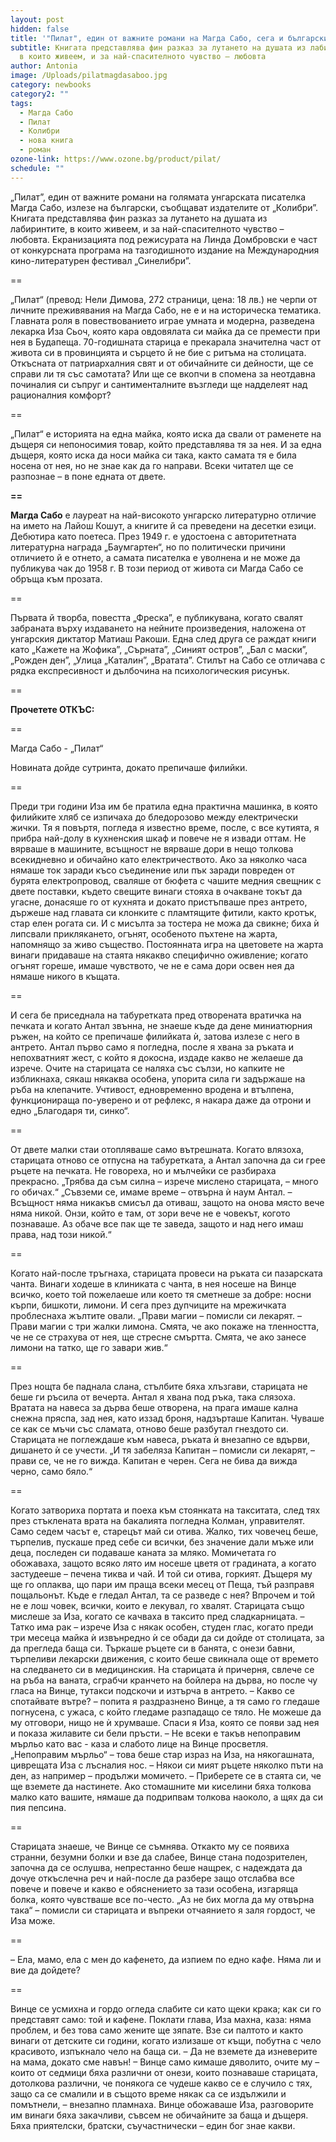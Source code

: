```yaml
---
layout: post
hidden: false
title: '"Пилат", един от важните романи на Магда Сабо, сега и български (и ОТКЪС)'
subtitle: Книгата представлява фин разказ за лутането на душата из лабиринтите,
  в които живеем, и за най-спасителното чувство – любовта
author: Antonia
image: /Uploads/pilatmagdasaboo.jpg
category: newbooks
category2: ""
tags:
  - Магда Сабо
  - Пилат
  - Колибри
  - нова книга
  - роман
ozone-link: https://www.ozone.bg/product/pilat/
schedule: ""
---
```

„Пилат”, един от важните романи на голямата унгарската писателка Магда Сабо, излезе на български, съобщават издателите от „Колибри”. Книгата представлява фин разказ за лутането на душата из лабиринтите, в които живеем, и за най-спасителното чувство – любовта. [](https://www.cinelibri.com/pilat/)Екранизацията под режисурата на Линда Домбровски е част от конкурсната програма на тазгодишното издание на Международния кино-литературен фестивал „Синелибри”.

\==

„Пилат“ (превод: Нели Димова, 272 страници, цена: 18 лв.) не черпи от личните преживявания на Магда Сабо, не е и на историческа тематика. Главната роля в повествованието играе умната и модерна, разведена лекарка Иза Сьоч, която кара овдовялата си майка да се премести при нея в Будапеща. 70-годишната старица е прекарала значителна част от живота си в провинцията и сърцето й не бие с ритъма на столицата. Откъсната от патриархалния свят и от обичайните си дейности, ще се справи ли тя със самотата? Или ще се вкопчи в спомена за неотдавна починалия си съпруг и сантименталните възгледи ще надделеят над рационалния комфорт? 

\==

„Пилат“ е историята на една майка, която иска да свали от раменете на дъщеря си непоносимия товар, който представлява тя за нея. И за една дъщеря, която иска да носи майка си така, както самата тя е била носена от нея, но не знае как да го направи. Всеки читател ще се разпознае – в поне едната от двете.

**\==**

**Магда Сабо** е лауреат на най-високото унгарско литературно отличие на името на Лайош Кошут, а книгите й са преведени на десетки езици. Дебютира като поетеса. През 1949 г. е удостоена с авторитетната литературна награда „Баумгартен“, но по политически причини отличието й е отнето, а самата писателка е уволнена и не може да публикува чак до 1958 г. В този период от живота си Магда Сабо се обръща към прозата. 

\==

Първата й творба, повестта „Фреска”, е публикувана, когато свалят забраната върху издаването на нейните произведения, наложена от унгарския диктатор Матиаш Ракоши. Една след друга се раждат книги като „Кажете на Жофика”, „Сърната”, „Синият остров”, „Бал с маски”, „Рожден ден”, „Улица „Каталин”, „Вратата”. Стилът на Сабо се отличава с рядка експресивност и дълбочина на психологическия рисунък.

\==

**Прочетете ОТКЪС:**

\==

Магда Сабо - „Пилат“

Новината дойде сутринта, докато препичаше филийки. 

\==

Преди три години Иза им бе пратила една практична машинка, в която филийките хляб се изпичаха до бледорозово между електрически жички. Тя я повъртя, погледа я известно време, после, с все кутията, я прибра най-долу в кухненския шкаф и повече не я извади оттам. Не вярваше в машините, всъщност не вярваше дори в нещо толкова всекидневно и обичайно като електричеството. Ако за няколко часа нямаше ток заради късо съединение или пък заради повреден от бурята електропровод, сваляше от бюфета с чашите медния свещник с двете поставки, където свещите винаги стояха в очакване токът да угасне, донасяше го от кухнята и докато пристъпваше през антрето, държеше над главата си клонките с пламтящите фитили, както кротък, стар елен рогата си. И с мисълта за тостера не можа да свикне; биха ѝ липсвали приклякането, огънят, особеното пъхтене на жарта, напомнящо за живо същество. Постоянната игра на цветовете на жарта винаги придаваше на стаята някакво специфично оживление; когато огънят гореше, имаше чувството, че не е сама дори освен нея да нямаше никого в къщата. 

\==

И сега бе приседнала на табуретката пред отворената вратичка на печката и когато Антал звънна, не знаеше къде да дене миниатюрния ръжен, на който се препичаше филийката ѝ, затова излезе с него в антрето. Антал първо само я погледна, после я хвана за ръката и непохватният жест, с който я докосна, издаде какво не желаеше да изрече. Очите на старицата се наляха със сълзи, но капките не избликнаха, сякаш някаква особена, упорита сила ги задържаше на ръба на клепачите. Учтивост, едновременно вродена и втълпена, функционираща по-уверено и от рефлекс, я накара даже да отрони и едно „Благодаря ти, синко“. 

\==

От двете малки стаи отопляваше само вътрешната. Когато влязоха, старицата отново се отпусна на табуретката, а Антал започна да си грее ръцете на печката. Не говореха, но и мълчейки се разбираха прекрасно. „Трябва да съм силна – изрече мислено старицата, – много го обичах.“ „Съвземи се, имаме време – отвърна ѝ наум Антал. – Всъщност няма никакъв смисъл да отиваш, защото на онова място вече няма никой. Онзи, който е там, от зори вече не е човекът, когото познаваше. Аз обаче все пак ще те заведа, защото и над него имаш права, над този никой.“ 

\==

Когато най-после тръгнаха, старицата провеси на ръката си пазарската чанта. Винаги ходеше в клиниката с чанта, в нея носеше на Винце всичко, което той пожелаеше или което тя сметнеше за добре: носни кърпи, бишкоти, лимони. И сега през дупчиците на мрежичката проблеснаха жълтите овали. „Прави магии – помисли си лекарят. – Прави магии с три жалки лимона. Смята, че ако покаже на тленността, че не се страхува от нея, ще стресне смъртта. Смята, че ако занесе лимони на татко, ще го завари жив.“

\==

През нощта бе паднала слана, стълбите бяха хлъзгави, старицата не беше ги ръсила от вечерта. Антал я хвана под ръка, така слязоха. Вратата на навеса за дърва беше отворена, на прага имаше кална снежна пряспа, зад нея, като иззад броня, надзърташе Капитан. Чуваше се как се мъчи със сламата, отново беше разбутал гнездото си. Старицата не поглеждаше към навеса, ръката ѝ внезапно се вдърви, дишането ѝ се учести. „И тя забеляза Капитан – помисли си лекарят, – прави се, че не го вижда. Капитан е черен. Сега не бива да вижда черно, само бяло.“ 

\==

Когато затвориха портата и поеха към стоянката на такситата, след тях през стъклената врата на бакалията погледна Колман, управителят. Само седем часът е, старецът май си отива. Жалко, тих човечец беше, търпелив, пускаше пред себе си всички, без значение дали мъже или деца, последен си подаваше каната за мляко. Момичетата го обожаваха, защото всяко лято им носеше цветя от градината, а когато застудееше – печена тиква и чай. И той си отива, горкият. Дъщеря му ще го оплаква, що пари им праща всеки месец от Пеща, тъй разправя пощальонът. Къде е гледал Антал, та се разведе с нея? Впрочем и той не е лош човек, всички, които е лекувал, го хвалят. Старицата също мислеше за Иза, когато се качваха в таксито пред сладкарницата. – Татко има рак – изрече Иза с някак особен, студен глас, когато преди три месеца майка ѝ извънредно ѝ се обади да си дойде от столицата, за да прегледа баща си. Търкаше ръцете си в банята, с онези бавни, търпеливи лекарски движения, с които беше свикнала още от времето на следването си в медицинския. На старицата ѝ причерня, свлече се на ръба на ваната, сграбчи кранчето на бойлера на дърва, но после чу гласа на Винце, тутакси подскочи и изтърча в антрето. – Какво се спотайвате вътре? – попита я раздразнено Винце, а тя само го гледаше погнусена, с ужаса, с който гледаме разпадащо се тяло. Не можеше да му отговори, нищо не ѝ хрумваше. Спаси я Иза, която се появи зад нея и показа жилавите си бели пръсти. – Не всеки е такъв непоправим мърльо като вас - каза и слабото лице на Винце просветля. „Непоправим мърльо“ – това беше стар израз на Иза, на някогашната, циврещата Иза с лъсналия нос. – Някои си мият ръцете няколко пъти на ден, аз например – продължи момичето. – Приберете се в стаята си, че ще вземете да настинете. Ако стомашните ми киселини бяха толкова малко като вашите, нямаше да подрипвам толкова наоколо, а щях да си пия пепсина. 

\==

Старицата знаеше, че Винце се съмнява. Откакто му се появиха странни, безумни болки и взе да слабее, Винце стана подозрителен, започна да се ослушва, непрестанно беше нащрек, с надеждата да дочуе откъслечна реч и най-после да разбере защо отслабва все повече и повече и какво е обяснението за тази особена, изгаряща болка, която чувстваше все по-често. „Аз не бих могла да му отвърна така“ – помисли си старицата и въпреки отчаянието я заля гордост, че Иза може. 

\==

– Ела, мамо, ела с мен до кафенето, да изпием по едно кафе. Няма ли и вие да дойдете? 

\==

Винце се усмихна и гордо огледа слабите си като щеки крака; как си го представят само: той и кафене. Поклати глава, Иза махна, каза: няма проблем, и без това само жените ще зяпате. Взе си палтото и както винаги от детските си години, когато излизаше от къщи, побутна с чело красивото, изпъкнало чело на баща си. – Да не вземете да изневерите на мама, докато сме навън! – Винце само кимаше дяволито, очите му – които от седмици бяха различни от онези, които познаваше старицата, дотолкова различни, че понякога се чудеше какво се е случило с тях, защо са се смалили и в същото време някак са се издължили и помътнели, – внезапно пламнаха. Винце обожаваше Иза, разговорите им винаги бяха закачливи, съвсем не обичайните за баща и дъщеря. Бяха приятелски, братски, съучастнически – един бог знае какви.